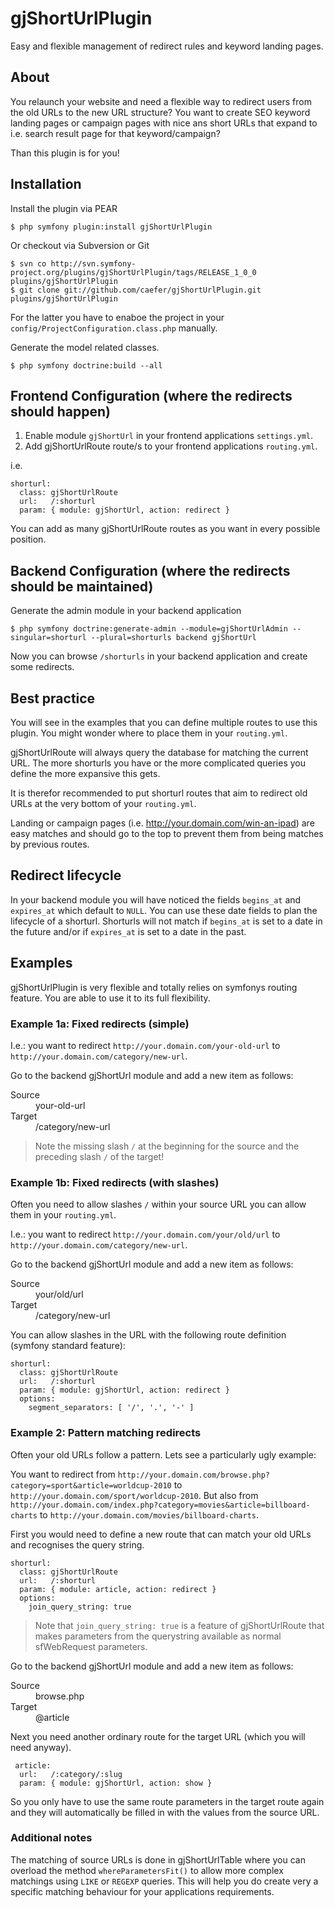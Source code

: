# gjShortUrlPlugin

Easy and flexible management of redirect rules and keyword landing pages.

## About

You relaunch your website and need a flexible way to redirect users from the old URLs to the new URL structure?
You want to create SEO keyword landing pages or campaign pages with nice ans short URLs that expand to i.e. search result page for that keyword/campaign?

Than this plugin is for you!

## Installation

Install the plugin via PEAR

    $ php symfony plugin:install gjShortUrlPlugin

Or checkout via Subversion or Git

    $ svn co http://svn.symfony-project.org/plugins/gjShortUrlPlugin/tags/RELEASE_1_0_0 plugins/gjShortUrlPlugin
    $ git clone git://github.com/caefer/gjShortUrlPlugin.git plugins/gjShortUrlPlugin

For the latter you have to enaboe the project in your `config/ProjectConfiguration.class.php` manually.

Generate the model related classes.

    $ php symfony doctrine:build --all

## Frontend Configuration (where the redirects should happen)

1. Enable module `gjShortUrl` in your frontend applications `settings.yml`.
2. Add gjShortUrlRoute route/s to your frontend applications `routing.yml`.

i.e.

    shorturl:
      class: gjShortUrlRoute
      url:   /:shorturl
      param: { module: gjShortUrl, action: redirect }

You can add as many gjShortUrlRoute routes as you want in every possible position.

## Backend Configuration (where the redirects should be maintained)

Generate the admin module in your backend application

    $ php symfony doctrine:generate-admin --module=gjShortUrlAdmin --singular=shorturl --plural=shorturls backend gjShortUrl

Now you can browse `/shorturls` in your backend application and create some redirects.

## Best practice

You will see in the examples that you can define multiple routes to use this plugin. You might wonder where to place them in your `routing.yml`.

gjShortUrlRoute will always query the database for matching the current URL. The more shorturls you have or the more complicated queries you define the more expansive this gets.

It is therefor recommended to put shorturl routes that aim to redirect old URLs at the very bottom of your `routing.yml`.

Landing or campaign pages (i.e. http://your.domain.com/win-an-ipad) are easy matches and should go to the top to prevent them from being matches by previous routes.

## Redirect lifecycle

In your backend module you will have noticed the fields `begins_at` and `expires_at` which default to `NULL`. You can use these date fields to plan the lifecycle of a shorturl.
Shorturls will not match if `begins_at` is set to a date in the future and/or if `expires_at` is set to a date in the past.

## Examples

gjShortUrlPlugin is very flexible and totally relies on symfonys routing feature. You are able to use it to its full flexibility.

### Example 1a: Fixed redirects (simple)

I.e.: you want to redirect `http://your.domain.com/your-old-url` to `http://your.domain.com/category/new-url`.

Go to the backend gjShortUrl module and add a new item as follows:

<dl>
  <dt>Source</dt>
  <dd>your-old-url</dd>
  <dt>Target</dt>
  <dd>/category/new-url</dd>
</dl>

>Note the missing slash `/` at the beginning for the source and the preceding slash `/` of the target!

### Example 1b: Fixed redirects (with slashes)

Often you need to allow slashes `/` within your source URL you can allow them in your `routing.yml`.

I.e.: you want to redirect `http://your.domain.com/your/old/url` to `http://your.domain.com/category/new-url`.

Go to the backend gjShortUrl module and add a new item as follows:

<dl>
  <dt>Source</dt>
  <dd>your/old/url</dd>
  <dt>Target</dt>
  <dd>/category/new-url</dd>
</dl>

You can allow slashes in the URL with the following route definition (symfony standard feature):

    shorturl:
      class: gjShortUrlRoute
      url:   /:shorturl
      param: { module: gjShortUrl, action: redirect }
      options:
        segment_separators: [ '/', '.', '-' ]
 
### Example 2: Pattern matching redirects

Often your old URLs follow a pattern. Lets see a particularly ugly example:

You want to redirect from `http://your.domain.com/browse.php?category=sport&article=worldcup-2010` to `http://your.domain.com/sport/worldcup-2010`.
But also from `http://your.domain.com/index.php?category=movies&article=billboard-charts` to `http://your.domain.com/movies/billboard-charts`.

First you would need to define a new route that can match your old URLs and recognises the query string.

    shorturl:
      class: gjShortUrlRoute
      url:   /:shorturl
      param: { module: article, action: redirect }
      options:
        join_query_string: true

> Note that `join_query_string: true` is a feature of gjShortUrlRoute that makes parameters from the querystring available as normal sfWebRequest parameters.

Go to the backend gjShortUrl module and add a new item as follows:

<dl>
  <dt>Source</dt>
  <dd>browse.php</dd>
  <dt>Target</dt>
  <dd>@article</dd>
</dl>

Next you need another ordinary route for the target URL (which you will need anyway).

     article:
      url:   /:category/:slug
      param: { module: gjShortUrl, action: show }

So you only have to use the same route parameters in the target route again and they will automatically be filled in with the values from the source URL.

### Additional notes

The matching of source URLs is done in gjShortUrlTable where you can overload the method `whereParametersFit()` to allow more complex matchings using `LIKE` or `REGEXP` queries. This will help you do create very a specific matching behaviour for your applications requirements.


